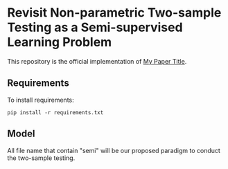 # Revisit Non-parametric Two-sample Testing as a Semi-supervised Learning Problem

This repository is the official implementation of [My Paper Title](https://arxiv.org/abs/2030.12345). 

## Requirements

To install requirements:

```setup
pip install -r requirements.txt
```

## Model

All file name that contain "semi" will be our proposed paradigm to conduct the two-sample testing.

